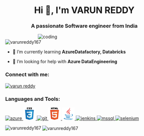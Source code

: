 <h1 align="center">Hi 👋, I'm VARUN REDDY</h1>
<h3 align="center">A passionate Software engineer from India</h3>

<img align="right" alt="coding" width="400" src="https://user-images.githubusercontent.com/71809357/196462442-bcf93009-6d11-4f5f-a0af-ad8a2a1530fe.gif">

<p align="left"> <img src="https://komarev.com/ghpvc/?username=varunreddy167&label=Profile%20views&color=0e75b6&style=flat" alt="varunreddy167" /> </p>

- 🌱 I’m currently learning **AzureDatafactory, Databricks**

- 🤝 I’m looking for help with **Azure DataEngineering**

<h3 align="left">Connect with me:</h3>
<p align="left">
<a href="https://linkedin.com/in/varun reddy" target="blank"><img align="center" src="https://raw.githubusercontent.com/rahuldkjain/github-profile-readme-generator/master/src/images/icons/Social/linked-in-alt.svg" alt="varun reddy" height="30" width="40" /></a>
</p>

<h3 align="left">Languages and Tools:</h3>
<p align="left"> <a href="https://azure.microsoft.com/en-in/" target="_blank" rel="noreferrer"> <img src="https://www.vectorlogo.zone/logos/microsoft_azure/microsoft_azure-icon.svg" alt="azure" width="40" height="40"/> </a> <a href="https://www.w3schools.com/css/" target="_blank" rel="noreferrer"> <img src="https://raw.githubusercontent.com/devicons/devicon/master/icons/css3/css3-original-wordmark.svg" alt="css3" width="40" height="40"/> </a> <a href="https://git-scm.com/" target="_blank" rel="noreferrer"> <img src="https://www.vectorlogo.zone/logos/git-scm/git-scm-icon.svg" alt="git" width="40" height="40"/> </a> <a href="https://www.w3.org/html/" target="_blank" rel="noreferrer"> <img src="https://raw.githubusercontent.com/devicons/devicon/master/icons/html5/html5-original-wordmark.svg" alt="html5" width="40" height="40"/> </a> <a href="https://www.java.com" target="_blank" rel="noreferrer"> <img src="https://raw.githubusercontent.com/devicons/devicon/master/icons/java/java-original.svg" alt="java" width="40" height="40"/> </a> <a href="https://www.jenkins.io" target="_blank" rel="noreferrer"> <img src="https://www.vectorlogo.zone/logos/jenkins/jenkins-icon.svg" alt="jenkins" width="40" height="40"/> </a> <a href="https://www.microsoft.com/en-us/sql-server" target="_blank" rel="noreferrer"> <img src="https://www.svgrepo.com/show/303229/microsoft-sql-server-logo.svg" alt="mssql" width="40" height="40"/> </a> <a href="https://www.selenium.dev" target="_blank" rel="noreferrer"> <img src="https://raw.githubusercontent.com/detain/svg-logos/780f25886640cef088af994181646db2f6b1a3f8/svg/selenium-logo.svg" alt="selenium" width="40" height="40"/> </a> </p>

<p><img align="left" src="https://github-readme-stats.vercel.app/api/top-langs?username=varunreddy167&show_icons=true&locale=en&layout=compact" alt="varunreddy167" /></p>

<p>&nbsp;<img align="center" src="https://github-readme-stats.vercel.app/api?username=varunreddy167&show_icons=true&locale=en" alt="varunreddy167" /></p>
